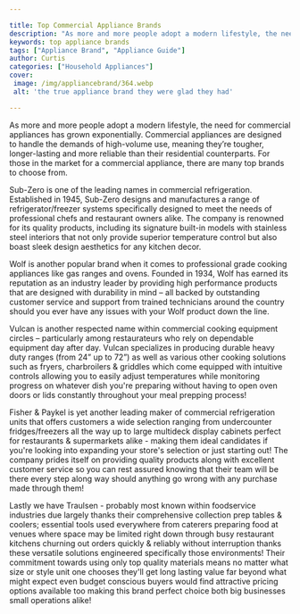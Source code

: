 ```yaml
---

title: Top Commercial Appliance Brands
description: "As more and more people adopt a modern lifestyle, the need for commercial appliances has grown exponentially. Commercial appliance...get the full scoop"
keywords: top appliance brands
tags: ["Appliance Brand", "Appliance Guide"]
author: Curtis
categories: ["Household Appliances"]
cover: 
 image: /img/appliancebrand/364.webp
 alt: 'the true appliance brand they were glad they had'

---
```


As more and more people adopt a modern lifestyle, the need for commercial appliances has grown exponentially. Commercial appliances are designed to handle the demands of high-volume use, meaning they’re tougher, longer-lasting and more reliable than their residential counterparts. For those in the market for a commercial appliance, there are many top brands to choose from.

Sub-Zero is one of the leading names in commercial refrigeration. Established in 1945, Sub-Zero designs and manufactures a range of refrigerator/freezer systems specifically designed to meet the needs of professional chefs and restaurant owners alike. The company is renowned for its quality products, including its signature built-in models with stainless steel interiors that not only provide superior temperature control but also boast sleek design aesthetics for any kitchen decor.

Wolf is another popular brand when it comes to professional grade cooking appliances like gas ranges and ovens. Founded in 1934, Wolf has earned its reputation as an industry leader by providing high performance products that are designed with durability in mind – all backed by outstanding customer service and support from trained technicians around the country should you ever have any issues with your Wolf product down the line. 

Vulcan is another respected name within commercial cooking equipment circles – particularly among restaurateurs who rely on dependable equipment day after day. Vulcan specializes in producing durable heavy duty ranges (from 24” up to 72”) as well as various other cooking solutions such as fryers, charbroilers & griddles which come equipped with intuitive controls allowing you to easily adjust temperatures while monitoring progress on whatever dish you're preparing without having to open oven doors or lids constantly throughout your meal prepping process! 

Fisher & Paykel is yet another leading maker of commercial refrigeration units that offers customers a wide selection ranging from undercounter fridges/freezers all the way up to large multideck display cabinets perfect for restaurants & supermarkets alike - making them ideal candidates if you're looking into expanding your store's selection or just starting out! The company prides itself on providing quality products along with excellent customer service so you can rest assured knowing that their team will be there every step along way should anything go wrong with any purchase made through them! 

 Lastly we have Traulsen - probably most known within foodservice industries due largely thanks their comprehensive collection prep tables & coolers; essential tools used everywhere from caterers preparing food at venues where space may be limited right down through busy restaurant kitchens churning out orders quickly & reliably without interruption thanks these versatile solutions engineered specifically those environments! Their commitment towards using only top quality materials means no matter what size or style unit one chooses they'll get long lasting value far beyond what might expect even budget conscious buyers would find attractive pricing options available too making this brand perfect choice both big businesses small operations alike!
